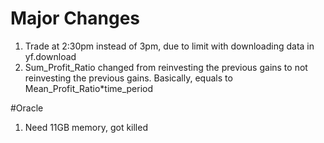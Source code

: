 # Major Changes
1. Trade at 2:30pm instead of 3pm, due to limit with downloading data in yf.download
2. Sum_Profit_Ratio changed from reinvesting the previous gains to not reinvesting the previous gains. Basically, equals to Mean_Profit_Ratio*time_period

#Oracle
1. Need 11GB memory, got killed


